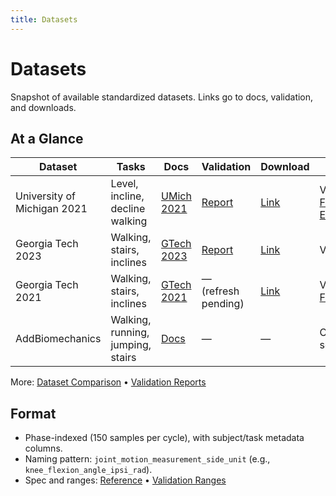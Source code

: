 ```yaml
---
title: Datasets
---
```


# Datasets

Snapshot of available standardized datasets. Links go to docs, validation, and downloads.

## At a Glance

| Dataset | Tasks | Docs | Validation | Download | Notes |
|---------|-------|------|------------|----------|-------|
| University of Michigan 2021 | Level, incline, decline walking | [UMich 2021](dataset_umich_2021.md) | [Report](validation_reports/umich_2021_phase_validation_report.md) | [Link](https://www.dropbox.com/scl/fo/mhkiv4d3zvnbtdlujvgje/ACPxjnoj6XxL60QZCuK1WCw?rlkey=nm5a22pktlcemud4gzod3ow09&dl=0) | Variants: [Filtered](dataset_umich_2021_filtered.md), [Events](dataset_umich_2021_events.md) |
| Georgia Tech 2023 | Walking, stairs, inclines | [GTech 2023](dataset_gtech_2023.md) | [Report](validation_reports/gtech_2023_phase_validation_report.md) | [Link](https://www.dropbox.com/scl/fo/mhkiv4d3zvnbtdlujvgje/ACPxjnoj6XxL60QZCuK1WCw?rlkey=nm5a22pktlcemud4gzod3ow09&dl=0) | Validated |
| Georgia Tech 2021 | Walking, stairs, inclines | [GTech 2021](dataset_gtech_2021.md) | — (refresh pending) | [Link](https://www.dropbox.com/scl/fo/mhkiv4d3zvnbtdlujvgje/ACPxjnoj6XxL60QZCuK1WCw?rlkey=nm5a22pktlcemud4gzod3ow09&dl=0) | Variant: [Filtered](dataset_gtech_2021_filtered.md) |
| AddBiomechanics | Walking, running, jumping, stairs | [Docs](dataset_addbiomechanics.md) | — | — | Coming soon |

More: [Dataset Comparison](dataset_comparison.md) • [Validation Reports](validation_reports/index.md)

## Format

- Phase-indexed (150 samples per cycle), with subject/task metadata columns.
- Naming pattern: `joint_motion_measurement_side_unit` (e.g., `knee_flexion_angle_ipsi_rad`).
- Spec and ranges: [Reference](../reference/index.md) • [Validation Ranges](validation_ranges.md)
